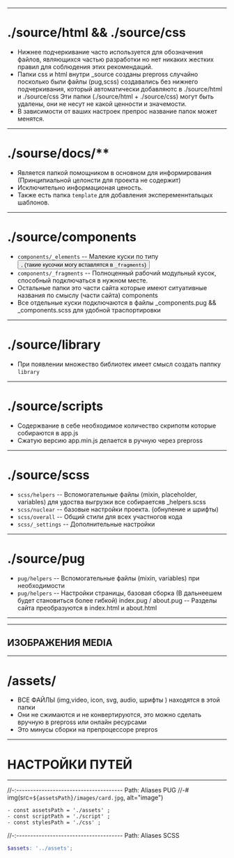 --------------------------------------------------------------------------------------------

# ./source/html  &&  ./source/css 
  - Нижнее подчеркивание часто используется для обозначения файлов, являющихся частью разработки
    но нет никаких жестких правил для соблюдения этих рекомендаций.
  - Папки css и html внутри _source созданы prepross случайно посколько были файлы (pug,scss) создавались без нижнего
    подчеркивания, который автоматически добавляютс в ./source/html  и  ./source/css
    Эти папки (./source/html + ./source/css) могут быть удалены, они не несут не какой ценности и значемости.
  - В зависимости от ваших настроек препрос название папок может менятся.

--------------------------------------------------------------------------------------------

# ./sourse/docs/**
  - Является папкой помощником в основном для информирования (Принципиальной целонсти для проекта не содержит)
  - Исключительно информационая ценость.
  - Также есть папка `template` для добавления экспеременнтальцых шаблонов.

--------------------------------------------------------------------------------------------

# ./source/components
  - `components/_elements` -- Малекие куски по типу <button>, <a></a> (такие кусочки могу вставлятся в `_fragments`)
  - `components/_fragments` -- Полноценный рабочий модульный кусок, способный подключаться в нужном месте.
  - Остальные папки это части сайта которые имеют ситуативные названия по смыслу (части сайта) components
  - Все отдельные куски подключаются в файлы _components.pug && _components.scss для удобной траспортировки


--------------------------------------------------------------------------------------------

# ./source/library
  - При появлении множество библиотек имеет смысл создать паппку `library`

--------------------------------------------------------------------------------------------

# ./source/scripts
  - Содержвание в себе необходимое количество скрипотм которые собираются в app.js 
  - Сжатую версию app.min.js делается в ручную через prepross

--------------------------------------------------------------------------------------------
# ./source/scss
  - `scss/helpers` -- Вспомогательные файлы (mixin, placeholder, variables)
    для удоства выгрузки все собираетсяв _helpers.scss
  - `scss/nuclear` -- базовые настройки проекта. (обнуление и шрифты)
  - `scss/overall` -- Общий стили для всех участногов кода
  - `scss/_settings` -- Дополнительные настройки 

--------------------------------------------------------------------------------------------
# ./source/pug
   - `pug/helpers` -- Вспомогательные файлы (mixin, variables) при необходимости 
   - `pug/helpers` -- Настройки страницы, базовая сборка (В дальнеешем будет становиться более гибкой)
index.pug / about.pug -- Разделы сайта преобразуются в index.html и about.html

--------------------------------------------------------------------------------------------

---------------------------------------------
## ИЗОБРАЖЕНИЯ MEDIA 
---------------------------------------------
# /assets/
- ВСЕ ФАЙЛЫ (img,video, icon, svg, audio, шрифты ) находятся в этой папки
- Они не сжимаются и не конвертируются, это можно сделать вручную в prepross или онлайн ресурсами
- Это минусы сборки на препроцессоре prepros

---------------------------------------------
# НАСТРОЙКИ ПУТЕЙ 
---------------------------------------------

//-:-------------------------------------- Path: Аliases PUG
//-# img(src=`${assetsPath}/images/card.jpg`, alt="image")
``` PUG
- const assetsPath = './assets' ;
- const scriptPath = './script' ;
- const stylesPath = './css' ;
```

//-:-------------------------------------- Path: Аliases SCSS
```SCSS
$assets: '../assets';
```